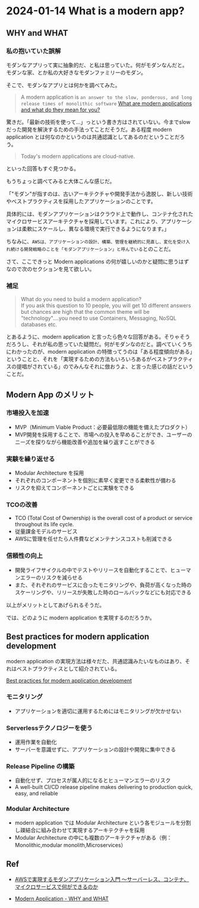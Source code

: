 # 2024-01-14 What is a modern app?

## WHY and WHAT

### 私の抱いていた誤解

モダンなアプリって実に抽象的だ、と私は思っていた。何がモダンなんだと。
モダンな家、とか私の大好きなモダンファミリーのモダン。

そこで、モダンなアプリとは何かを調べてみた。

> A modern application is `an answer to the slow, ponderous, and long release times of monolithic software` [What are modern applications and what do they mean for you?](https://www.tmaxsoft.com/what-are-modern-applications-and-what-do-they-mean-for-you/#:~:text=A%20modern%20application%20is%20an,(think%20Uber%20or%20Amazon).)

驚きだ。「最新の技術を使って...」っという書き方はされていない。今までslowだった開発を解決するための手法ってことだそうだ。ある程度 modern application とは何なのかというのは共通認識としてあるのだということだろう。

> Today's modern applications are cloud-native.

といった回答もすぐ見つかる。

もうちょっと調べてみると大体こんな感じだ。

「"モダン"が指すのは、古いアーキテクチャや開発手法から逸脱し、新しい技術やベストプラクティスを採用したアプリケーションのことです。

具体的には、モダンアプリケーションはクラウド上で動作し、コンテナ化されたマイクロサービスアーキテクチャを採用しています。これにより、アプリケーションは柔軟にスケールし、異なる環境で実行できるようになります。」

ちなみに、`AWSは、アプリケーションの設計、構築、管理を継続的に見直し、変化を受け入れ続ける開発戦略のことを「モダンアプリケーション」と呼んでいる`とのことだ。

さて、ここできっと Modern applications の何が嬉しいのかと疑問に思うはずなので次のセクションを見て欲しい。

### 補足

> What do you need to build a modern application?</br>
If you ask this question to 10 people, you will get 10 different answers but chances are high that the common theme will be "technology"....you need to use Containers, Messaging, NoSQL databases etc. 

とあるように、modern application と言ったら色々な回答がある。そりゃそうだろうし、それが私の思っていた疑問だ。何がモダンなのだと。調べていくうちにわかったのが、modern application の特徴ってうのは「ある程度傾向がある」ということと、それを「実現するための方法もいろいろあるがベストプラクティスの提唱がされている」のでみんなそれに倣おうよ、と言った感じの話だということだ。

## Modern App のメリット

### 市場投入を加速

- MVP（Minimum Viable Product：必要最低限の機能を備えたプロダクト）
- MVP開発を採用することで、市場への投入を早めることができ、ユーザーのニーズを探りながら機能改善や追加を繰り返すことができる

### 実験を繰り返せる

- Modular Architecture を採用
- それぞれのコンポーネントを個別に素早く変更できる柔軟性が備わる
- リスクを抑えてコンポーネントごとに実験をできる

### TCOの改善

- TCO (Total Cost of Ownership) is the overall cost of a product or service throughout its life cycle.
- 従量課金モデルのサービス
- AWSに管理を任せたら人件費などメンテナンスコストも削減できる

### 信頼性の向上

- 開発ライフサイクルの中でテストやリリースを自動化することで、ヒューマンエラーのリスクを減らせる
- また、それぞれのサービスに合ったモニタリングや、負荷が高くなった時のスケーリングや、リリースが失敗した時のロールバックなどにも対応できる

以上がメリットとしてあげられるそうだ。

では、どのように modern application を実現するのだろうか。

## Best practices for modern application development

modern application の実現方法は様々だた、共通認識みたいなものはあり、それはベストプラクティスとして紹介されている。

[Best practices for modern application development](https://pages.awscloud.com/rs/112-TZM-766/images/MAD_modern_application_eBook.pdf)

### モニタリング

- アプリケーションを適切に運用するためにはモニタリングが欠かせない

### Serverlessテクノロジーを使う

- 運用作業を自動化
- サーバーを意識せずに、アプリケーションの設計や開発に集中できる

### Release Pipeline の構築

- 自動化せず、プロセスが属人的になるとヒューマンエラーのリスク
- A well-built CI/CD release pipeline makes delivering to production quick, easy, and reliable

### Modular Architecture

- modern application では Modular Architecture という各モジュールを分割し疎結合に組み合わせて実現するアーキテクチャを採用
- Modular Architecture の中にも複数のアーキテクチャがある（例：Monolithic,modular monolith,Microservices）

## Ref

- [AWSで実現するモダンアプリケーション入門 〜サーバーレス、コンテナ、マイクロサービスで何ができるのか ](www.amazon.co.jp/dp/4297133261)

- [Modern Application - WHY and WHAT](https://www.linkedin.com/pulse/modern-application-why-what-rajeev-sakhuja)